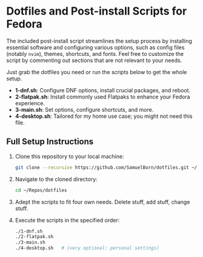 # Dotfiles and Post-install Scripts for Fedora

The included post-install script streamlines the setup process by installing essential software and configuring various options, such as config files (notably `nvim`), themes, shortcuts, and fonts.
Feel free to customize the script by commenting out sections that are not relevant to your needs.

Just grab the dotfiles you need or run the scripts below to get the whole setup.

- **1-dnf.sh**: Configure DNF options, install crucial packages, and reboot.
- **2-flatpak.sh**: Install commonly used Flatpaks to enhance your Fedora experience.
- **3-main.sh**: Set options, configure shortcuts, and more.
- **4-desktop.sh**: Tailored for my home use case; you might not need this file.

## Full Setup Instructions

1. Clone this repository to your local machine:

   ```bash
   git clone --recursive https://github.com/SamuelBorn/dotfiles.git ~/Repos/dotfiles
   ```

1. Navigate to the cloned directory:

   ```bash
   cd ~/Repos/dotfiles
   ```

1. Adept the scripts to fit four own needs. Delete stuff, add stuff, change stuff.

1. Execute the scripts in the specified order:

   ```bash
   ./1-dnf.sh
   ./2-flatpak.sh
   ./3-main.sh
   ./4-desktop.sh   # (very optional: personal settings)
   ```
